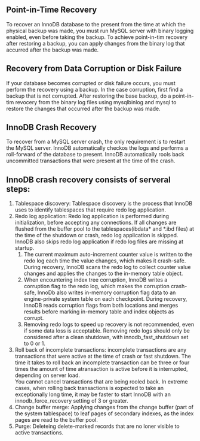 ## Point-in-Time Recovery

To recover an InnoDB database to the present from the time at which the physical backup was made, you must run MySQL server with binary logging enabled, even before taking the backup. To achieve point-in-tim recovery after restoring a backup, you can apply changes from the binary log that accurred after the backup was made.

## Recovery from Data Corruption or Disk Failure

If your database becomes corrupted or disk failure occurs, you must perform the recovery using a backup. In the case corruption, first find a backup that is not corrupted. After restoring the base backup, do a point-in-tim revocery from the binary log files using mysqlbinlog and mysql to restore the changes that occurred after the backup was made.

## InnoDB Crash Recovery

To recover from a MySQL server crash, the only requirement is to restart the MySQL server. InnoDB automatically checkos the logs and performs a roll-forward of the database to present. InnoDB automatically rools back uncommitted transactions that were present at the time of the crash. 

## InnoDB crash recovery consists of serveral steps:

1. Tablespace discovery: Tablespace discovery is the process that InnoDB uses to identify tablespaces that 	require redo log application.
1. Redo log application: Redo log application is performed during initialization, before accepting any 			connections. If all changes are flushed from the buffer pool to the tablespaces(ibdata* and *.ibd files) at the time of the shutdown or crash, redo log application is skipped. InnoDB also skips redo log application if redo log files are missing at startup.
    1. The current maximum auto-increment counter value is written to the redo log each time the value changes, which makes it crash-safe. During recovery, InnoDB scans the redo log to collect counter value changes and applies the changes to the in-memory table object.
    1. When encountering index tree corruption, InnoDB writes a corruption flag to the redo log, which makes the corruption crash-safe, InnoDb also writes in-memory corruption flag data to an engine-private system table on each checkpoint. During recovery, InnoDB reads corruption flags from both locations and merges results before marking in-memory table and index objects as corrupt.
    1. Removing redo logs to speed up recovery is not recommended, even if some data loss is acceptable. Removing redo logs should only be considered after a clean shutdown, with innodb_fast_shutdown set to 0 or 1.
1. Roll back of incomplete transactions: incomplete transactions are any transactions that were active at the time of crash or fast shutdown. The time it takes to roll back an incomplete transaction can be three or four times the amount of time atransaction is active before it is interrupted, depending on server load.</br>
You cannot cancel transactions that are being rooled back. In extreme cases, when rolling back transactions is expected to take an exceptionally long time, it may be faster to start InnoDB with an innodb_force_recovery setting of 3 or greater.
1. Change buffer merge: Applying changes from the change buffer (part of the system tablespace) to leaf pages of secondary indexes, as the index pages are read to the buffer pool.
1. Purge: Deleteing delete-marked records that are no loner visible to active transactions.
